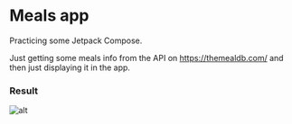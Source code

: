 # Meals app

Practicing some Jetpack Compose.

Just getting some meals info from the API on https://themealdb.com/ and then just displaying it in
the app.

### Result
![alt](https://i.imgur.com/K72PZmT.gif)

